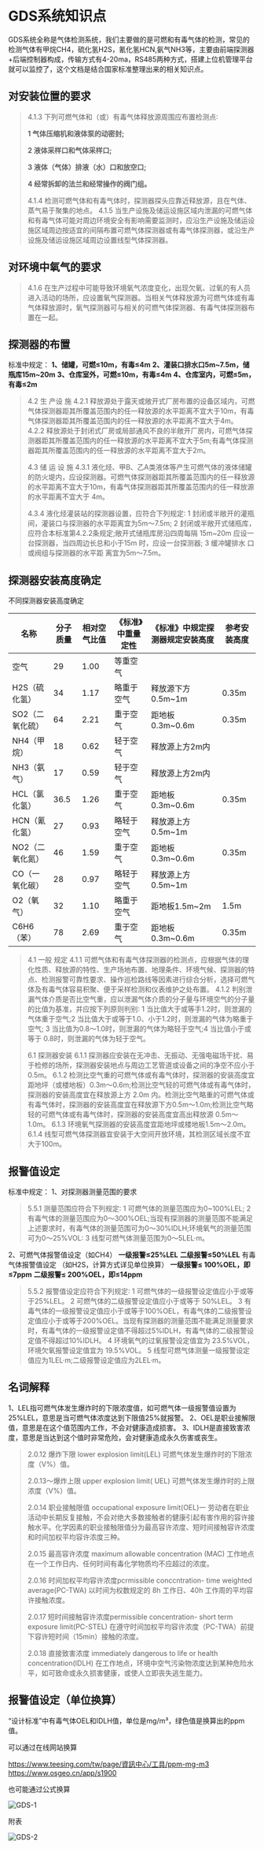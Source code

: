 # GDS系统知识点

GDS系统全称是气体检测系统，我们主要做的是可燃和有毒气体的检测，常见的检测气体有甲烷CH4，硫化氢H2S，氰化氢HCN,氨气NH3等，主要由前端探测器+后端控制器构成，传输方式有4-20ma，RS485两种方式，搭建上位机管理平台就可以监控了，这个文档是结合国家标准整理出来的相关知识点。

## 对安装位置的要求

> 4.1.3
> 下列可燃气体和（或）有毒气体释放源周围应布置检测点∶
>
> **1 气体压缩机和液体泵的动密封;**
>
> **2 液体采样口和气体采样口;**
>
> **3 液体（气体）排液（水）口和放空口;**
>
> **4 经常拆卸的法兰和经常操作的阀门组。**
>
> 4.1.4 检测可燃气体和有毒气体时，探测器探头应靠近释放源，且在气体、蒸气易于聚集的地点。
> 4.1.5 当生产设施及储运设施区域内泄漏的可燃气体和有毒气体可能对周边环境安全有影响需要监测时，应沿生产设施及储运设施区域周边按适宜的间隔布置可燃气体探测器或有毒气体探测器，或沿生产设施及储运设施区域周边设置线型气体探测器。

## 对环境中氧气的要求

> 4.1.6 在生产过程中可能导致环境氧气浓度变化，出现欠氧、过氧的有人员进入活动的场所，应设置氧气探测器。当相关气体释放源为可燃气体或有毒气体释放源时，氧气探测器可与相关的可燃气体探测器、有毒气体探测器布置在一起。

## 探测器的布置

标准中规定：
**1、储罐，可燃≤10m，有毒≤4m**
**2、灌装口排水口5m~7.5m，储瓶库15m~20m**
**3、仓库室外，可燃≤10m，有毒≤4m**
**4、仓库室内，可燃≤5m，有毒≤2m**

> 4.2 生 产设 施
> 4.2.1 释放源处于露天或敞开式厂房布置的设备区域内，可燃气体探测器距其所覆盖范围内的任一释放源的水平距离不宜大于10m，有毒气体探测器距其所覆盖范围内的任一释放源的水平距离不宜大于4m。
> 4.2.2 释放源处于封闭式厂房或局部通风不良的半敞开厂房内，可燃气体探测器距其所覆盖范围内的任一释放源的水平距离不宜大于5m;有毒气体探测器距其所覆盖范围内的任一释放源的水平距离不宜大于2m。
>
> 4.3 储 运 设 施
> 4.3.1 液化烃、甲B、乙A类液体等产生可燃气体的液体储罐的防火堤内，应设探测器。可燃气体探测器距其所覆盖范围内的任一释放源的水平距离不宜大于10m，有毒气体探测器距其所覆盖范围内的任一释放源的水平距离不宜大于 4m。
>
> 4.3.4 液化烃灌装站的探测器设置，应符合下列规定∶
> 1 封闭或半敞开的灌瓶间，灌装口与探测器的水平距离宜为5m～7.5m;
> 2 封闭或半敞开式储瓶库，应符合本标准第4.2.2条规定;敞开式储瓶库房沿四周每隔 15m~20m 应设一台探测器，当四周边长总和小于15m 时，应设一台探测器;
> 3 缓冲罐排水 口 或阀组与探测器的水平距 离宜为5m～7.5m。

##  探测器安装高度确定

不同探测器安装高度确定

| 名称            | 分子质量 | 相对空气比值 | 《标准》中重量定性 | 《标准》中规定探测器规定安装高度 | 参考安装高度 |
| --------------- | -------- | ------------ | ------------------ | -------------------------------- | ------------ |
| 空气            | 29       | 1.00         | 等重空气           |                                  |              |
| H2S（硫化氢）   | 34       | 1.17         | 略重于空气         | 释放源下方0.5m~1m                | 0.35m        |
| SO2（二氧化硫） | 64       | 2.21         | 重于空气           | 距地板0.3m~0.6m                  | 0.35m        |
| NH4（甲烷）     | 18       | 0.62         | 轻于空气           | 释放源上方2m内                   |              |
| NH3（氨气）     | 17       | 0.59         | 轻于空气           | 释放源上方2m内                   |              |
| HCL（氯化氢）   | 36.5     | 1.26         | 重于空气           | 距地板0.3m~0.6m                  | 0.35m        |
| HCN（氰化氢）   | 27       | 0.93         | 略轻于空气         | 释放源上方0.5m~1m                |              |
| NO2（二氧化氮） | 46       | 1.59         | 重于空气           | 距地板0.3m~0.6m                  | 0.35m        |
| CO（一氧化碳）  | 28       | 0.97         | 略轻于空气         | 释放源上方0.5m~1m                |              |
| O2（氧气）      | 32       | 1.10         | 略重于空气         | 距地板1.5m~2m                    | 1.5m         |
| C6H6（苯）      | 78       | 2.69         | 重于空气           | 距地板0.3m~0.6m                  | 0.35m        |

> 4.1 一般 规定
> 4.1.1 可燃气体和有毒气体探测器的检测点，应根据气体的理化性质、释放源的特性、生产场地布置、地理条件、环境气候、探测器的特点、检测报警可靠性要求、操作巡检路线等因素进行综合分析，选择可燃气体及有毒气体容易积聚、便于采样检测和仪表维护之处布置。
> 4.1.2 判别泄漏气体介质是否比空气重，应以泄漏气体介质的分子量与环境空气的分子量的比值为基准，并应按下列原则判别∶
> 1 当比值大于或等手1.2时，则泄漏的气体重于空气;2 当比值大于或等于1.0、小于1.2时，则泄漏的气体为略重于空气;
> 3 当比值为0.8～1.0时，则泄漏的气体为略轻于空气;4 当比值小于或等于 0.8时，则泄漏的气体为轻于空气。
>
> 6.1 探测器安装
> 6.1.1 探测器应安装在无冲击、无振动、无强电磁场干扰、易于检修的场所，探测器安装地点与周边工艺管道或设备之间的净空不应小于0.5m。
> 6.1.2 检测比空气重的可燃气体或有毒气体时，探测器的安装高度宜距地坪（或楼地板）0.3m～0.6m;检测比空气轻的可燃气体或有毒气体时，探测器的安装高度宜在释放源上方 2.0m 内。检测比空气略重的可燃气体或有毒气体时，探测器的安装高度宜在释放源下方0.5m～1.0m;检测比空气略轻的可燃气体或有毒气体时，探测器的安装高度宜高出释放源 0.5m～1.0m。
> 6.1.3 环境氧气探测器的安装高度宜距地坪或楼地板1.5m～2.0m。
> 6.1.4 线型可燃气体探测器宜安装于大空间开放环境，其检测区域长度不宜大于100m。

## 报警值设定

标准中规定：
1、对探测器测量范围的要求

> 5.5.1 测量范围应符合下列规定∶
> 1 可燃气体的测量范围应为0~100%LEL;
> 2 有毒气体的测量范围应为0～300%OEL;当现有探测器的测量范围不能满足上述要求时，有毒气体的测量范围可为0～30%IDLH;环境氧气的测量范围可为0～25%VOL∶
> 3 线型可燃气体测量范围为0～5LEL·m。

2、可燃气体报警值设定（如CH4）
**一级报警≤25%LEL**
**二级报警≤50%LEL**
有毒气体报警值设定
（如H2S，计算方式详见单位换算）
**一级报警≤ 100%OEL，即≤7ppm**
**二级报警≤ 200%OEL，即≤14ppm**

> 5.5.2 报警值设定应符合下列规定∶
> 1 可燃气体的一级报警设定值应小于或等于25%LEL。
> 2 可燃气体的二级报警设定值应小于或等于 50%LEL。
> 3 有毒气体的一级报警设定值应小于或等于100%OEL，有毒气体的二级报警设定值应小于或等于200%OEL。当现有探测器的测量范围不能满足测量要求时，有毒气体的一级报警设定值不得超过5%IDLH，有毒气体的二级报警设定值不得超过10%IDLH。
> 4 环境氧气的过氧报警设定值宜为 23.5%VOL，环境欠氧报警设定值宜为 19.5%VOL。
> 5 线型可燃气体测量一级报警设定值应为1LEL·m;二级报警设定值应为2LEL·m。

## 名词解释

1、LEL指可燃气体发生爆炸时的下限浓度值，如可燃气体一级报警值设置为25%LEL，意思是当可燃气体浓度达到下限值25%就报警。
2、OEL是职业接解限值，意思是在这个值范围内工作，不会对健康造成损害。
3、IDLH是直接致害浓度，意思是当达到这个值时非常危险，会对健康造成永久伤害或丧生。

> 2.0.12 爆炸下限
> lower explosion limit(LEL)
> 可燃气体发生爆炸时的下限浓度（V%）值。
>
> 2.0.13～爆炸上限
> upper explosion limit( UEL)
> 可燃气体发生爆炸时的上限浓度（V%）值。
>
> 2.0.14 职业接触限值
> occupational exposure limit(OEL)一
> 劳动者在职业活动中长期反复接触，不会对绝大多数接触者的健康引起有害作用的容许接触水平。化学因素的职业接触限值分为最高容许浓度、短时间接触容许浓度和时间加权平均容许浓度三种。
>
> 2.0.15 最高容许浓度
> maximum allowable concentration
> (MAC)
> 工作地点在一个工作日内、任何时间有毒化学物质均不应超过的浓度。
>
> 2.0.16 时间加权平均容许浓度pcrmissible conccntration-
> time weighted average(PC-TWA)
> 以时间为权数规定的 8h 工作日、40h 工作周的平均容许接触浓度。
>
> 2.0.17 短时间接触容许浓度permissible concentration-
> short term exposure limit(PC-STEL)
> 在遵守时间加权平均容许浓度（PC-TWA）前提下容许短时间（15min）接触的浓度。
>
> 2.0.18 直接致害浓度
> immediately dangerous to life or health concentration(IDLH)
> 在工作地点，环境中空气污染物浓度达到某种危险水平，如可致命或永久损害健康，或使人立即丧失逃生能力。

## 报警值设定（单位换算）

“设计标准”中有毒气体OEL和IDLH值，单位是mg/m³，绿色值是换算出的ppm值。

可以通过在线网站换算

https://www.teesing.com/tw/page/資訊中心/工具/ppm-mg-m3
https://www.osgeo.cn/app/s1900

也可能通过公式换算

![GDS-1](D:\小三\学习\MD文件\GDS\GDS-1.png)

附表

![GDS-2](D:\小三\学习\MD文件\GDS\GDS-2.png)
